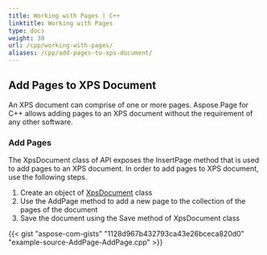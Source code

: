 ```yaml
---
title: Working with Pages | C++
linktitle: Working with Pages
type: docs
weight: 30
url: /cpp/working-with-pages/
aliases: /cpp/add-pages-to-xps-document/
---
```

## **Add Pages to XPS Document**

An XPS document can comprise of one or more pages. Aspose.Page for C++ allows adding pages to an XPS document without the requirement of any other software.
### **Add Pages**
The XpsDocument class of API exposes the InsertPage method that is used to add pages to an XPS document. In order to add pages to XPS document, use the following steps.

1. Create an object of [XpsDocument](https://apireference.aspose.com/page/cpp/class/aspose.page.x_p_s.xps_document) class
1. Use the AddPage method to add a new page to the collection of the pages of the document
1. Save the document using the Save method of XpsDocument class

{{< gist "aspose-com-gists" "1128d967b432793ca43e26bceca820d0" "example-source-AddPage-AddPage.cpp" >}}


